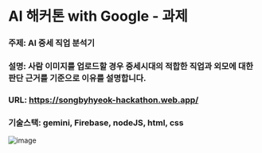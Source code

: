 # AI 해커톤 with Google - 과제
### 주제: AI 중세 직업 분석기
### 설명: 사람 이미지를 업로드할 경우 중세시대의 적합한 직업과 외모에 대한 판단 근거를 기준으로 이유를 설명합니다.
### URL: https://songbyhyeok-hackathon.web.app/
### 기술스택: gemini, Firebase, nodeJS, html, css
![image](https://github.com/user-attachments/assets/3335ca92-d28d-431b-898c-e3c70a418109)
